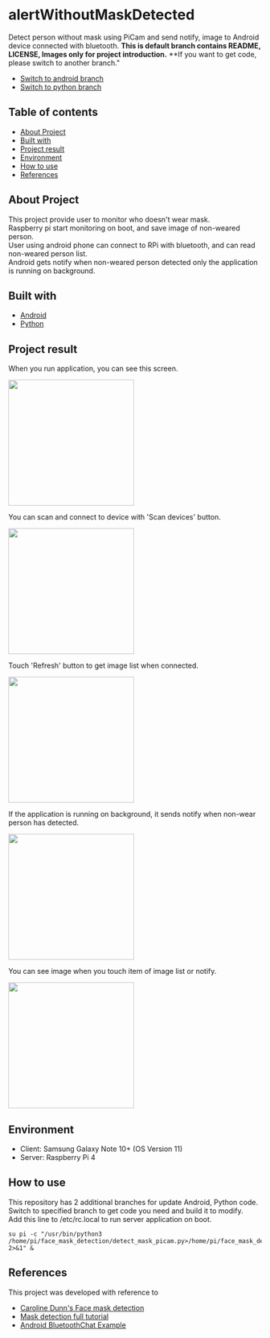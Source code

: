 # alertWithoutMaskDetected
Detect person without mask using PiCam and send notify, image to Android device connected with bluetooth.
**This is default branch contains README, LICENSE, Images only for project introduction.**
**If you want to get code, please switch to another branch."
* [Switch to android branch](https://github.com/DevJaewoo/alertWithoutMaskDetected/tree/android)
* [Switch to python branch](https://github.com/DevJaewoo/alertWithoutMaskDetected/tree/python)


## Table of contents
* [About Project](#about-project)
* [Built with](#built-with)
* [Project result](#project-result)
* [Environment](#environment)
* [How to use](#how-to-use)
* [References](#references)

<!-- ABOUT PROJECT -->
## About Project
This project provide user to monitor who doesn't wear mask.<br>
Raspberry pi start monitoring on boot, and save image of non-weared person.<br>
User using android phone can connect to RPi with bluetooth, and can read non-weared person list.<br>
Android gets notify when non-weared person detected only the application is running on background.<br>

<!-- BUILT WITH -->
## Built with
* [Android](https://developer.android.com)
* [Python](https://www.python.org)

## Project result
When you run application, you can see this screen.
<p><img src='./images/MaskDetection_Main.jpg' width='250px'/></p>

You can scan and connect to device with 'Scan devices' button.
<p><img src='./images/MaskDetection_Scan.jpg' width='250px'/></p>

Touch 'Refresh' button to get image list when connected.
<p><img src='./images/MaskDetection_GetList.jpg' width='250px'/></p>

If the application is running on background, it sends notify when non-wear person has detected.
<p><img src='./images/MaskDetection_Notify.jpg' width='250px'/></p>

You can see image when you touch item of image list or notify.
<p><img src='./images/MaskDetection_GetImage.jpg' width='250px'/></p>

## Environment
* Client: Samsung Galaxy Note 10+ (OS Version 11)
* Server: Raspberry Pi 4

<!-- HOW TO USE -->
## How to use
This repository has 2 additional branches for update Android, Python code.<br>
Switch to specified branch to get code you need and build it to modify.<br>
Add this line to /etc/rc.local to run server application on boot.<br>
```
su pi -c "/usr/bin/python3 /home/pi/face_mask_detection/detect_mask_picam.py>/home/pi/face_mask_detection/errorLog.txt 2>&1" &
```

<!-- REFERENCES -->
## References
This project was developed with reference to <!--[Caroline Dunn](https://github.com/carolinedunn)'s face-mask-detection.-->
* [Caroline Dunn's Face mask detection](https://github.com/carolinedunn/Face_Mask_Detection)
* [Mask detection full tutorial](https://www.tomshardware.com/how-to/raspberry-pi-face-mask-detector)
* [Android BluetoothChat Example](https://github.com/android/connectivity-samples/tree/main/BluetoothChat)
